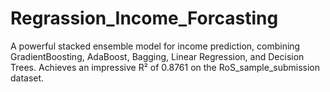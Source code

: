 # Regrassion_Income_Forcasting
A powerful stacked ensemble model for income prediction, combining GradientBoosting, AdaBoost, Bagging, Linear Regression, and Decision Trees. Achieves an impressive R² of 0.8761 on the RoS_sample_submission dataset.
